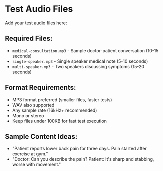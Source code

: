 # Test Audio Files

Add your test audio files here:

## Required Files:
- `medical-consultation.mp3` - Sample doctor-patient conversation (10-15 seconds)
- `single-speaker.mp3` - Single speaker medical note (5-10 seconds)
- `multi-speaker.mp3` - Two speakers discussing symptoms (15-20 seconds)

## Format Requirements:
- MP3 format preferred (smaller files, faster tests)
- WAV also supported
- Any sample rate (16kHz+ recommended)
- Mono or stereo
- Keep files under 100KB for fast test execution

## Sample Content Ideas:
- "Patient reports lower back pain for three days. Pain started after exercise at gym."
- "Doctor: Can you describe the pain? Patient: It's sharp and stabbing, worse with movement."